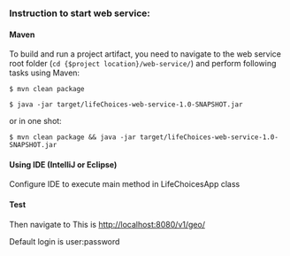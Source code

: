 ### Instruction to start web service:

#### Maven
To build and run a project artifact, you need to navigate to the web service root folder (`cd {$project location}/web-service/`) and perform following tasks using Maven:

`$ mvn clean package`

`$ java -jar target/lifeChoices-web-service-1.0-SNAPSHOT.jar`

or in one shot:

`$ mvn clean package && java -jar target/lifeChoices-web-service-1.0-SNAPSHOT.jar`

#### Using IDE (IntelliJ or Eclipse)
Configure IDE to execute main method in LifeChoicesApp class


#### Test
Then navigate to This is [http://localhost:8080/v1/geo/](http://localhost:8080/v1/geo/)

Default login is user:password